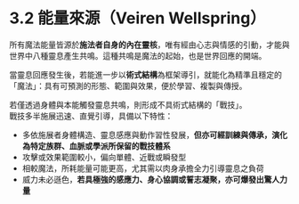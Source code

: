 # 3.2 能量來源（Veiren Wellspring）

所有魔法能量皆源於**施法者自身的內在靈核**，唯有經由心志與情感的引動，才能與世界中八種靈息產生共鳴。這種共鳴是魔法的起始，也是世界回應的開端。

當靈息回應發生後，若能進一步以**術式結構**為框架導引，就能化為精準且穩定的「魔法」：具有可預測的形態、範圍與效果，便於學習、複製與傳授。

若僅透過身體與本能觸發靈息共鳴，則形成不具術式結構的「戰技」。  
戰技多半施展迅速、直覺引導，具備以下特性：

- 多依施展者身體構造、靈息感應與動作習性發展，**但亦可經訓練與傳承，演化為特定族群、血脈或學派所保留的戰技體系**
- 攻擊或效果範圍較小，偏向單體、近戰或瞬發型
- 相較魔法，所耗能量可能更高，尤其需以肉身承擔全力引導靈息之負荷
- 威力未必遜色，**若具極強的感應力、身心協調或誓志凝聚，亦可爆發出驚人力量**
